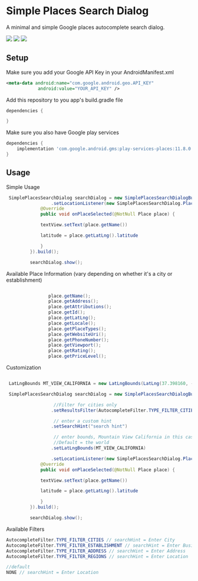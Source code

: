 Simple Places Search Dialog
==========

A minimal and simple Google places autocomplete search dialog.

![](images/image1.png)
![](images/image2.png)
![](images/image3.png)

## Setup

Make sure you add your Google API Key in your AndroidManifest.xml
```xml
<meta-data android:name="com.google.android.geo.API_KEY"
            android:value="YOUR_API_KEY" />
```

Add this repository to you app's build.gradle file

```groovy
dependencies {

}
```

Make sure you also have Google play services

```groovy
dependencies {
    implementation 'com.google.android.gms:play-services-places:11.8.0'
}
```

## Usage

Simple Usage
```java
 SimplePlacesSearchDialog searchDialog = new SimplePlacesSearchDialogBuilder(this)
                 .setLocationListener(new SimplePlacesSearchDialog.PlaceSelectedCallback() {
             @Override
             public void onPlaceSelected(@NotNull Place place) {

             textView.setText(place.getName())

             latitude = place.getLatLng().latitude

             }
         }).build();

         searchDialog.show();
```

Available Place Information (vary depending on whether it's a city or establishment)

```java

                place.getName();
                place.getAddress();
                place.getAttributions();
                place.getId();
                place.getLatLng();
                place.getLocale();
                place.getPlaceTypes();
                place.getWebsiteUri();
                place.getPhoneNumber();
                place.getViewport();
                place.getRating();
                place.getPriceLevel();

```

Customization

```java

 LatLngBounds MT_VIEW_CALIFORNIA = new LatLngBounds(LatLng(37.398160, -122.180831), LatLng(37.430610, -121.972090));

 SimplePlacesSearchDialog searchDialog = new SimplePlacesSearchDialogBuilder(this)

                  //Filter for cities only
                 .setResultsFilter(AutocompleteFilter.TYPE_FILTER_CITIES)

                  // enter a custom hint
                 .setSearchHint("search hint")

                  // enter bounds, Mountain View California in this case
                  //Default = the world
                 .setLatLngBounds(MT_VIEW_CALIFORNIA)

                 .setLocationListener(new SimplePlacesSearchDialog.PlaceSelectedCallback() {
             @Override
             public void onPlaceSelected(@NotNull Place place) {

             textView.setText(place.getName())

             latitude = place.getLatLng().latitude

             }
         }).build();

         searchDialog.show();
```

Available Filters

```java
AutocompleteFilter.TYPE_FILTER_CITIES // searchHint = Enter City
AutocompleteFilter.TYPE_FILTER_ESTABLISHMENT // searchHint = Enter Business
AutocompleteFilter.TYPE_FILTER_ADDRESS // searchHint = Enter Address
AutocompleteFilter.TYPE_FILTER_REGIONS // searchHint = Enter Location

//default
NONE // searchHint = Enter Location

```